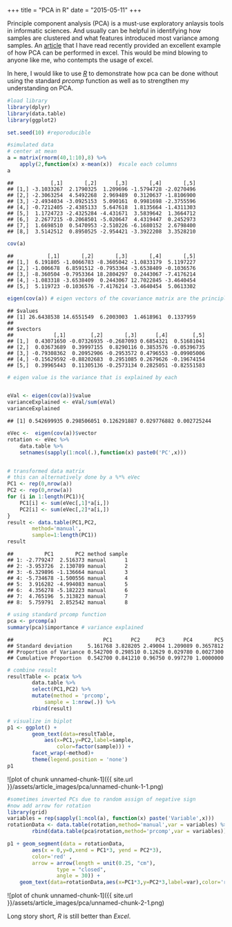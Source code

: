 +++
title = "PCA in R"
date = "2015-05-11"
+++

Principle component analysis (PCA) is a must-use exploratory anlaysis tools in informatic sciences. And usually can be helpful in identifying how samples are clustered and what features introduced most variance among samples. An [article](http://www.real-statistics.com/multivariate-statistics/factor-analysis/principal-component-analysis/) that I have read recently provided an excellent example of how PCA can be performed in excel. This would be mind blowing to anyone like me, who contempts the usage of excel. 

In here, I would like to use *[R](http://www.r-project.org)* to demonstrate how pca can be done without using the standard *prcomp* function as well as to strengthen my understanding on PCA.


```r
#load library
library(dplyr)
library(data.table)
library(ggplot2)

set.seed(10) #reporoducible

#simulated data
# center at mean
a = matrix(rnorm(40,1:10),8) %>%
	apply(2,function(x) x-mean(x))  #scale each columns
a
```

```
##            [,1]       [,2]      [,3]       [,4]       [,5]
## [1,] -3.1033267  2.1790325  1.209696 -1.5794728 -2.0270496
## [2,] -2.3063254  4.5492268  2.969489  0.3120637 -1.8106900
## [3,] -2.4934034 -3.0925153  5.090161  0.9981698 -2.3755596
## [4,] -0.7212405 -2.4385133  5.647618  1.8135664 -1.4311303
## [5,]  1.1724723 -2.4325284 -4.431671  3.5839642  1.3664712
## [6,]  2.2677215 -0.2068501 -5.020647  4.4319447  0.2452973
## [7,]  1.6698510  0.5470953 -2.510226 -6.1680152  2.6798400
## [8,]  3.5142512  0.8950525 -2.954421 -3.3922208  3.3528210
```

```r
cov(a)
```

```
##           [,1]       [,2]       [,3]       [,4]       [,5]
## [1,]  6.191805 -1.0066783 -8.3605042 -1.0833179  5.1197227
## [2,] -1.006678  6.8591512 -0.7953364 -3.6538409 -0.1036576
## [3,] -8.360504 -0.7953364 18.2804297  0.2443067 -7.4176214
## [4,] -1.083318 -3.6538409  0.2443067 12.7022845 -3.4640454
## [5,]  5.119723 -0.1036576 -7.4176214 -3.4640454  5.0613302
```

```r
eigen(cov(a)) # eigen vectors of the covariance matrix are the principle components
```

```
## $values
## [1] 26.6438538 14.6551549  6.2003003  1.4618961  0.1337959
## 
## $vectors
##             [,1]        [,2]       [,3]      [,4]        [,5]
## [1,]  0.43071650 -0.07326935 -0.2687093 0.6854321  0.51681041
## [2,]  0.03673689  0.39997155  0.8290116 0.3853576 -0.05396735
## [3,] -0.79308362  0.20952906 -0.2953572 0.4796553 -0.09905006
## [4,] -0.15629592 -0.88202683  0.2951085 0.2679626 -0.19674154
## [5,]  0.39965443  0.11305136 -0.2573134 0.2825051 -0.82551583
```

```r
# eigen value is the variance that is explained by each 


eVal <- eigen(cov(a))$value
varianceExplained <- eVal/sum(eVal)
varianceExplained
```

```
## [1] 0.542699935 0.298506051 0.126291887 0.029776882 0.002725244
```

```r
eVec <-  eigen(cov(a))$vector
rotation <- eVec %>%
	data.table %>%
	setnames(sapply(1:ncol(.),function(x) paste0('PC',x)))


# transformed data matrix
# this can alternatively done by a %*% eVec
PC1 <- rep(0,nrow(a))
PC2 <- rep(0,nrow(a))
for (i in 1:length(PC1)){
	PC1[i] <- sum(eVec[,1]*a[i,]) 
	PC2[i] <- sum(eVec[,2]*a[i,])
}
result <- data.table(PC1,PC2,
		method='manual',
		sample=1:length(PC1)) 
result
```

```
##          PC1       PC2 method sample
## 1: -2.779247  2.516373 manual      1
## 2: -3.953726  2.130789 manual      2
## 3: -6.329896 -1.136664 manual      3
## 4: -5.734678 -1.500556 manual      4
## 5:  3.916282 -4.994083 manual      5
## 6:  4.356278 -5.182223 manual      6
## 7:  4.765196  5.313823 manual      7
## 8:  5.759791  2.852542 manual      8
```

```r
# using standard prcomp function 
pca <- prcomp(a)
summary(pca)$importance # variance explained
```

```
##                             PC1      PC2     PC3      PC4       PC5
## Standard deviation     5.161768 3.828205 2.49004 1.209089 0.3657812
## Proportion of Variance 0.542700 0.298510 0.12629 0.029780 0.0027300
## Cumulative Proportion  0.542700 0.841210 0.96750 0.997270 1.0000000
```

```r
# combine result
resultTable <- pca$x %>% 
		data.table %>%
		select(PC1,PC2) %>%
		mutate(method = 'prcomp',
			sample = 1:nrow(.)) %>%
		rbind(result) 

# visualize in biplot
p1 <- ggplot() +
		geom_text(data=resultTable,
			aes(x=PC1,y=PC2,label=sample,
				color=factor(sample))) +
		facet_wrap(~method)+
		theme(legend.position = 'none')
p1
```

![plot of chunk unnamed-chunk-1]({{ site.url }}/assets/article_images/pca/unnamed-chunk-1-1.png) 



```r
#sometimes inverted PCs due to random assign of negative sign
#now add arrow for rotation
library(grid)
variables = rep(sapply(1:ncol(a), function(x) paste('Variable',x)))
rotationData <- data.table(rotation,method='manual',var = variables) %>%
		rbind(data.table(pca$rotation,method='prcomp',var = variables))

p1 + geom_segment(data = rotationData,
		aes(x = 0,y=0,xend = PC1*3, yend = PC2*3),
		color='red' ,
		arrow = arrow(length = unit(0.25, "cm"), 
				type = "closed",
				angle = 30)) +
	geom_text(data=rotationData,aes(x=PC1*3,y=PC2*3,label=var),color='red')
```

![plot of chunk unnamed-chunk-1]({{ site.url }}/assets/article_images/pca/unnamed-chunk-2-1.png) 

Long story short, *R* is still better than *Excel*.
